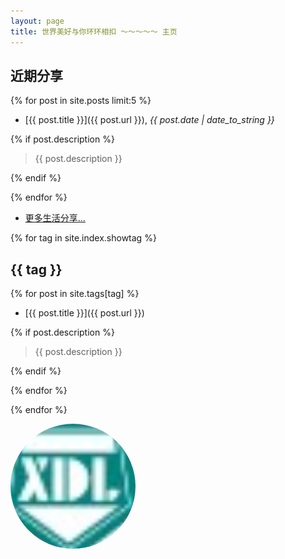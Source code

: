 ```yaml
---
layout: page
title: 世界美好与你环环相扣 ～～～～～ 主页
---
```

## 近期分享

{% for post in site.posts limit:5 %}

- [{{ post.title }}]({{ post.url }}), *{{ post.date | date_to_string }}*

{% if post.description %}

  > {{ post.description }}

{% endif %}

{% endfor %}

- [更多生活分享…](/archive)

{% for tag in site.index.showtag %}

## {{ tag }}

{% for post in site.tags[tag] %}

- [{{ post.title }}]({{ post.url }})

{% if post.description %}

  > {{ post.description }}

{% endif %}

{% endfor %}

{% endfor %}

<a href ="http://www.itxdl.cn/"><img src="./public/image/xdl.png" alt="alt test" style="border-radius:50%;width:200px"></a>